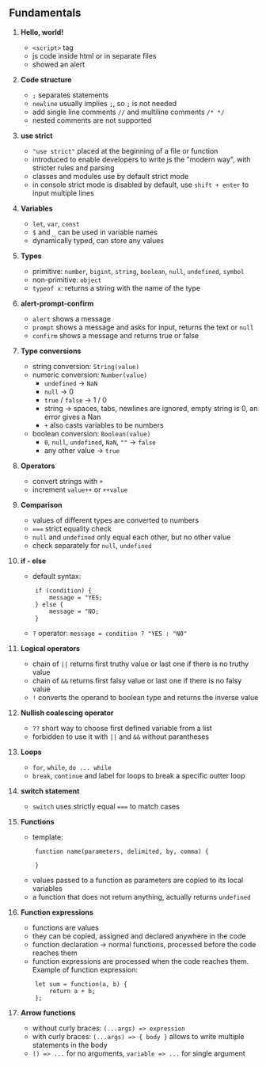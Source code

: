 ## Fundamentals
1. **Hello, world!**
    - `<script>` tag
    - js code inside html or in separate files
    - showed an alert
2. **Code structure**
    - `;` separates statements
    - `newline` usually implies `;`, so `;` is not needed
    - add single line comments `//` and multiline comments `/* */`
    - nested comments are not supported
3. **use strict**
    - `"use strict"` placed at the beginning of a file or function
    - introduced to enable developers to write js the "modern way", with stricter rules and parsing
    - classes and modules use by default strict mode
    - in console strict mode is disabled by default, use `shift + enter` to input multiple lines
4. **Variables**
    - `let`, `var`, `const`
    - `$` and `_` can be used in variable names
    - dynamically typed, can store any values
5. **Types**
    - primitive: `number`, `bigint`, `string`, `boolean`, `null`, `undefined`, `symbol`
    - non-primitive: `object`
    - `typeof x`: returns a string with the name of the type
6. **alert-prompt-confirm**
    - `alert` shows a message
    - `prompt` shows a message and asks for input, returns the text or `null`
    - `confirm` shows a message and returns true or false
7. **Type conversions**
    - string conversion: `String(value)`
    - numeric conversion: `Number(value)`
        - `undefined` -> `NaN`
        - `null` -> 0
        - `true` / `false` -> 1 / 0
        - string -> spaces, tabs, newlines are ignored, empty string is 0, an error gives a Nan
        - `+` also casts variables to be numbers
    - boolean conversion: `Boolean(value)`
        - `0`, `null`, `undefined`, `NaN`, `""` -> `false`
        - any other value -> `true`
8. **Operators**
    - convert strings with `+`
    - increment `value++` or `++value`
9. **Comparison**
    - values of different types are converted to numbers
    - `===` strict equality check
    - `null` and `undefined` only equal each other, but no other value
    - check separately for `null`, `undefined`
10. **if - else**
    - default syntax:
    ```
        if (condition) {
            message = "YES;
        } else {
            message = "NO;
        }
    ```
    - `?` operator: `message = condition ? "YES : "NO"`
11. **Logical operators**
    - chain of `||` returns first truthy value or last one if there is no truthy value
    - chain of `&&` returns first falsy value or last one if there is no falsy value
    - `!` converts the operand to boolean type and returns the inverse value
12. **Nullish coalescing operator**
    - `??` short way to choose first defined variable from a list
    - forbidden to use it with `||` and `&&` without parantheses
13. **Loops**
    - `for`, `while`, `do ... while`
    - `break`, `continue` and label for loops to break a specific outter loop

14. **switch statement**
    - `switch` uses strictly equal `===` to match cases
15. **Functions**
    - template:
    ```
        function name(parameters, delimited, by, comma) {

        }
    ```
    - values passed to a function as parameters are copied to its local variables
    - a function that does not return anything, actually returns `undefined`
16. **Function expressions**
    - functions are values
    - they can be copied, assigned and declared anywhere in the code
    - function declaration -> normal functions, processed before the code reaches them
    - function expressions are processed when the code reaches them. Example of function expression:
    ```
        let sum = function(a, b) {
            return a + b;
        };
    ```
17. **Arrow functions**
    - without curly braces: `(...args) => expression`
    - with curly braces: `(...args) => { body }` allows to write multiple statements in the body
    - `() => ...` for no arguments, `variable => ...` for single argument

